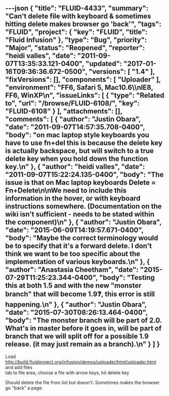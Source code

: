 ---json
{
  "title": "FLUID-4433",
  "summary": "Can't delete file with keyboard & sometimes hitting delete makes browser go 'back'",
  "tags": "FLUID",
  "project": {
    "key": "FLUID",
    "title": "Fluid Infusion"
  },
  "type": "Bug",
  "priority": "Major",
  "status": "Reopened",
  "reporter": "heidi valles",
  "date": "2011-09-07T13:35:33.121-0400",
  "updated": "2017-01-16T09:36:36.672-0500",
  "versions": [
    "1.4"
  ],
  "fixVersions": [],
  "components": [
    "Uploader"
  ],
  "environment": "FF6, Safari 5, Mac10.6\\\nIE8, FF6, WinXP\n",
  "issueLinks": [
    {
      "type": "Related to",
      "url": "/browse/FLUID-6108/",
      "key": "FLUID-6108"
    }
  ],
  "attachments": [],
  "comments": [
    {
      "author": "Justin Obara",
      "date": "2011-09-07T14:57:35.708-0400",
      "body": "on mac laptop style keyboards you have to use fn+del this is because the delete key is actually backspace, but will switch to a true delete key when you hold down the function key.\n"
    },
    {
      "author": "heidi valles",
      "date": "2011-09-07T15:22:24.135-0400",
      "body": "The issue is that on Mac laptop keyboards Delete = Fn+Delete\n\nWe need to include this information in the hover, or with keyboard instructions somewhere. (Documentation on the wiki isn't sufficient - needs to be stated within the component)\n"
    },
    {
      "author": "Justin Obara",
      "date": "2015-06-09T14:19:57.671-0400",
      "body": "Maybe the correct terminology would be to specify that it's a forward delete. I don't think we want to be too specific about the implementation of various keyboards.\n"
    },
    {
      "author": "Anastasia Cheetham",
      "date": "2015-07-29T11:25:23.344-0400",
      "body": "Testing this at both 1.5 and with the new \"monster branch\" that will become 1.9:question:, this error is still happening.\n"
    },
    {
      "author": "Justin Obara",
      "date": "2015-07-30T08:26:13.464-0400",
      "body": "The monster branch will be part of 2.0. What's in master before it goes in, will be part of branch that we will split off for a possible 1.9 release. (it may just remain as a branch).\n"
    }
  ]
}
---
Load <http://build.fluidproject.org/infusion/demos/uploader/html/uploader.html> and add files\
tab to file area, choose a file with arrow keys, hit delete key

Should delete the file from list but doesn't. Sometimes makes the browser go "back" a page.

        